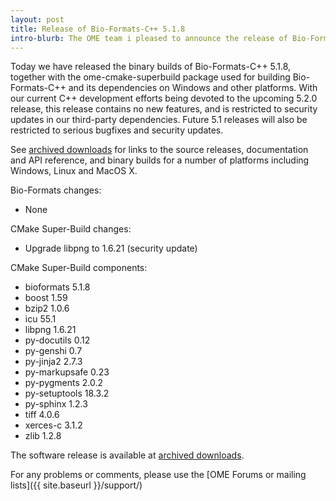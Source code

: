 ```yaml
---
layout: post
title: Release of Bio-Formats-C++ 5.1.8
intro-blurb: The OME team i pleased to announce the release of Bio-Formats-C++ 5.1.8
---
```

Today we have released the binary builds of Bio-Formats-C++ 5.1.8, together with the ome-cmake-superbuild package used for building Bio-Formats-C++ and its dependencies on Windows and other platforms.  With our current C++ development efforts being devoted to the upcoming 5.2.0 release, this release contains no new features, and is restricted to security updates in our third-party dependencies.  Future 5.1 releases will also be restricted to serious bugfixes and security updates.

See [archived downloads](http://downloads.openmicroscopy.org/bio-formats-cpp/5.1.8/) for links to the source releases, documentation and API reference, and binary builds for a number of platforms including Windows, Linux and MacOS X.

Bio-Formats changes:

- None

CMake Super-Build changes:

- Upgrade libpng to 1.6.21 (security update)

CMake Super-Build components:

-  bioformats 5.1.8
-  boost 1.59
-  bzip2 1.0.6
-  icu 55.1
-  libpng 1.6.21
-  py-docutils 0.12
-  py-genshi 0.7
-  py-jinja2 2.7.3
-  py-markupsafe 0.23
-  py-pygments 2.0.2
-  py-setuptools 18.3.2
-  py-sphinx 1.2.3
-  tiff 4.0.6
-  xerces-c 3.1.2
-  zlib 1.2.8

The software release is available at [archived downloads](http://downloads.openmicroscopy.org/bio-formats-cpp/5.1.8).

For any problems or comments, please use the [OME Forums or mailing lists]({{ site.baseurl }}/support/)
